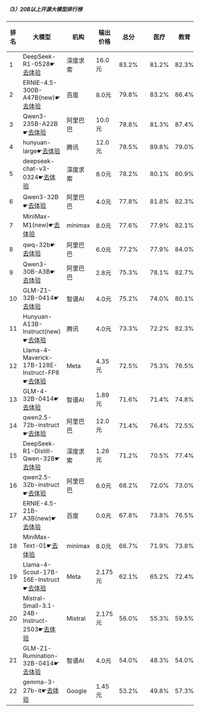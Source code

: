 ##### （3）20B以上开源大模型排行榜
|排名|大模型|机构|输出价格|总分| |医疗|教育|金融|法律|行政公务|心理健康|推理与数学计算|语言与指令遵从|
|---|-----|---|-------|---|-|----|---|---|---|------|-------|-----------|------------|
|1|DeepSeek-R1-0528☛[去体验](https://nonelinear.com/static/modelcompare.html?type=open-source)|深度求索|16.0元|83.2%| |        81.2%|82.3%|79.0%|73.3%|        96.7%|77.5%|        88.3%|87.7%|
|2|ERNIE-4.5-300B-A47B(new)☛[去体验](https://nonelinear.com/static/modelcompare.html?type=open-source)|百度|8.0元|79.8%| |        83.2%|86.4%|78.7%|80.0%|        75.0%|78.8%|        66.7%|89.5%|
|3|Qwen3-235B-A22B☛[去体验](https://nonelinear.com/static/modelcompare.html?type=open-source)|阿里巴巴|10.0元|78.8%| |        81.3%|87.4%|78.1%|70.0%|        90.0%|58.2%|        83.6%|81.9%|
|4|hunyuan-large☛[去体验](https://nonelinear.com/static/modelcompare.html?type=open-source)|腾讯|12.0元|78.5%| |        89.8%|79.0%|83.5%|82.3%|        68.0%|86.2%|        60.2%|79.0%|
|5|deepseek-chat-v3-0324☛[去体验](https://nonelinear.com/static/modelcompare.html?type=open-source)|深度求索|8.0元|78.2%| |        80.1%|80.9%|76.8%|70.0%|        80.0%|78.8%|        74.6%|84.1%|
|6|Qwen3-32B☛[去体验](https://nonelinear.com/static/modelcompare.html?type=open-source)|阿里巴巴|4.0元|77.8%| |        81.8%|82.3%|79.7%|65.6%|        73.3%|81.2%|        79.3%|78.9%|
|7|MiniMax-M1(new)☛[去体验](https://nonelinear.com/static/modelcompare.html?type=open-source)|minimax|8.0元|77.6%| |        77.9%|82.1%|78.0%|70.0%|        80.0%|72.5%|        78.9%|81.0%|
|8|qwq-32b☛[去体验](https://nonelinear.com/static/modelcompare.html?type=open-source)|阿里巴巴|6.0元|77.2%| |        77.9%|84.0%|78.6%|65.7%|        82.0%|72.5%|        76.6%|80.2%|
|9|Qwen3-30B-A3B☛[去体验](https://nonelinear.com/static/modelcompare.html?type=open-source)|阿里巴巴|2.8元|75.3%| |        78.1%|82.7%|78.4%|52.8%|        66.7%|80.0%|        81.2%|82.6%|
|10|GLM-Z1-32B-0414☛[去体验](https://nonelinear.com/static/modelcompare.html?type=open-source)|智谱AI|4.0元|75.2%| |        74.0%|80.1%|74.0%|63.3%|        80.0%|75.0%|        76.7%|78.2%|
|11|Hunyuan-A13B-Instruct(new)☛[去体验](https://nonelinear.com/static/modelcompare.html?type=open-source)|腾讯|4.0元|73.3%| |        72.2%|82.3%|69.4%|60.7%|        84.0%|66.2%|        73.1%|78.8%|
|12|Llama-4-Maverick-17B-128E-Instruct-FP8☛[去体验](https://nonelinear.com/static/modelcompare.html?type=open-source)|Meta|4.35元|72.5%| |        75.3%|76.5%|72.1%|59.0%|        70.0%|81.2%|        66.8%|78.7%|
|13|GLM-4-32B-0414☛[去体验](https://nonelinear.com/static/modelcompare.html?type=open-source)|智谱AI|1.89元|71.6%| |        71.4%|74.8%|72.7%|60.0%|        78.0%|71.7%|        64.8%|79.8%|
|14|qwen2.5-72b-instruct☛[去体验](https://nonelinear.com/static/modelcompare.html?type=open-source)|阿里巴巴|12.0元|71.4%| |        76.4%|72.5%|74.2%|60.0%|        66.0%|81.2%|        63.6%|77.3%|
|15|DeepSeek-R1-Distill-Qwen-32B☛[去体验](https://nonelinear.com/static/modelcompare.html?type=open-source)|深度求索|1.26元|71.2%| |        70.5%|77.4%|72.8%|57.0%|        74.0%|75.0%|        68.6%|74.1%|
|16|qwen2.5-32b-instruct☛[去体验](https://nonelinear.com/static/modelcompare.html?type=open-source)|阿里巴巴|6.0元|68.2%| |        72.0%|73.0%|69.2%|57.3%|        62.0%|76.2%|        57.2%|78.7%|
|17|ERNIE-4.5-21B-A3B(new)☛[去体验](https://nonelinear.com/static/modelcompare.html?type=open-source)|百度|0.0元|67.8%| |        73.8%|76.5%|68.4%|56.7%|        62.0%|73.8%|        51.2%|79.7%|
|18|MiniMax-Text-01☛[去体验](https://nonelinear.com/static/modelcompare.html?type=open-source)|minimax|8.0元|66.7%| |        71.9%|73.8%|69.2%|63.3%|        68.0%|47.5%|        60.5%|79.8%|
|19|Llama-4-Scout-17B-16E-Instruct☛[去体验](https://nonelinear.com/static/modelcompare.html?type=open-source)|Meta|2.175元|62.1%| |        65.2%|72.4%|61.9%|41.0%|        48.0%|76.2%|        58.9%|73.0%|
|20|Mistral-Small-3.1-24B-Instruct-2503☛[去体验](https://nonelinear.com/static/modelcompare.html?type=open-source)|Mistral|2.175元|56.0%| |        55.3%|59.5%|60.1%|40.0%|        52.0%|47.1%|        59.9%|74.3%|
|21|GLM-Z1-Rumination-32B-0414☛[去体验](https://nonelinear.com/static/modelcompare.html?type=open-source)|智谱AI|4.0元|54.0%| |        48.3%|54.0%|51.8%|37.8%|        56.7%|50.0%|        67.1%|66.5%|
|22|gemma-3-27b-it☛[去体验](https://nonelinear.com/static/modelcompare.html?type=open-source)|Google|1.45元|53.2%| |        49.8%|57.3%|56.4%|29.3%|        50.0%|55.4%|        61.7%|66.0%|
    
